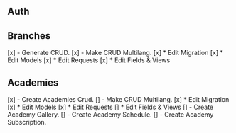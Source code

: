 ## Auth

## Branches
[x] - Generate CRUD.
[x] - Make CRUD Multilang.
    [x] * Edit Migration
    [x] * Edit Models
    [x] * Edit Requests
    [x] * Edit Fields & Views

## Academies
[x] - Create Academies Crud.
[] - Make CRUD Multilang.
    [x] * Edit Migration
    [x] * Edit Models
    [x] * Edit Requests
    [] * Edit Fields & Views
[] - Create Academy Gallery.
[] - Create Academy Schedule.
[] - Create Academy Subscription.

